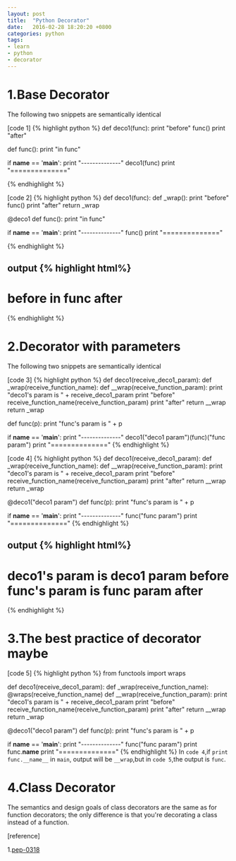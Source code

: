 ```yaml
---
layout: post
title:  "Python Decorator"
date:   2016-02-28 18:20:20 +0800
categories: python
tags:
- learn
- python
- decorator
---
```

<h1>1.Base Decorator</h1>
The following two snippets are semantically identical

[code 1]
{% highlight python %}
def deco1(func):
    print "before"
    func()
    print "after"

def func():
    print "in func"

if __name__ == '__main__':
    print "--------------"
    deco1(func)
    print "=============="

{% endhighlight %}

[code 2]
{% highlight python %}
def deco1(func):
    def _wrap():
        print "before"
        func()
        print "after"
    return _wrap

@deco1
def func():
    print "in func"

if __name__ == '__main__':
    print "--------------"
    func()
    print "=============="

{% endhighlight %}

output
{% highlight html%}
--------------
before
in func
after
==============
{% endhighlight %}
<h1>2.Decorator with parameters</h1>
The following two snippets are semantically identical

[code 3]
{% highlight python %}
def deco1(receive_deco1_param):
    def _wrap(receive_function_name):
        def __wrap(receive_function_param):
            print "deco1's param is " + receive_deco1_param
            print "before"
            receive_function_name(receive_function_param)
            print "after"
        return __wrap
    return _wrap

def func(p):
    print "func's param is " + p

if __name__ == '__main__':
    print "--------------"
    deco1("deco1 param")(func)("func param")
    print "=============="
{% endhighlight %}

[code 4]
{% highlight python %}
def deco1(receive_deco1_param):
    def _wrap(receive_function_name):
        def __wrap(receive_function_param):
            print "deco1's param is " + receive_deco1_param
            print "before"
            receive_function_name(receive_function_param)
            print "after"
        return __wrap
    return _wrap

@deco1("deco1 param")
def func(p):
    print "func's param is " + p

if __name__ == '__main__':
    print "--------------"
    func("func param")
    print "=============="
{% endhighlight %}

output
{% highlight html%}
--------------
deco1's param is deco1 param
before
func's param is func param
after
==============
{% endhighlight %}
<h1>3.The best practice of decorator maybe</h1>

[code 5]
{% highlight python %}
from functools import wraps

def deco1(receive_deco1_param):
    def _wrap(receive_function_name):
        @wraps(receive_function_name)
        def __wrap(receive_function_param):
            print "deco1's param is " + receive_deco1_param
            print "before"
            receive_function_name(receive_function_param)
            print "after"
        return __wrap
    return _wrap
	
@deco1("deco1 param")
def func(p):
    print "func's param is " + p

if __name__ == '__main__':
    print "--------------"
    func("func param")
    print func.__name__
    print "=============="
{% endhighlight %}
In `code 4`,if `print func.__name__` in `main`, output will be `__wrap`,but in `code 5`,the output is `func`.

<h1>4.Class Decorator</h1>
The semantics and design goals of class decorators are the same as for function decorators; the only difference is that you're decorating a class instead of a function.

[reference]

1.[pep-0318]


[pep-0318]: https://www.python.org/dev/peps/pep-0318/